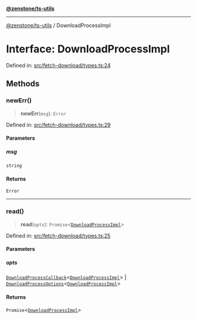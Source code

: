 [**@zenstone/ts-utils**](../README.md)

***

[@zenstone/ts-utils](../globals.md) / DownloadProcessImpl

# Interface: DownloadProcessImpl

Defined in: [src/fetch-download/types.ts:24](https://github.com/janpoem/ts-utils/blob/b9219c6997c227d9b9eb09f22e1ab95d12d9260c/src/fetch-download/types.ts#L24)

## Methods

### newErr()

> **newErr**(`msg`): `Error`

Defined in: [src/fetch-download/types.ts:29](https://github.com/janpoem/ts-utils/blob/b9219c6997c227d9b9eb09f22e1ab95d12d9260c/src/fetch-download/types.ts#L29)

#### Parameters

##### msg

`string`

#### Returns

`Error`

***

### read()

> **read**(`opts`): `Promise`\<[`DownloadProcessImpl`](DownloadProcessImpl.md)\>

Defined in: [src/fetch-download/types.ts:25](https://github.com/janpoem/ts-utils/blob/b9219c6997c227d9b9eb09f22e1ab95d12d9260c/src/fetch-download/types.ts#L25)

#### Parameters

##### opts

[`DownloadProcessCallback`](../type-aliases/DownloadProcessCallback.md)\<[`DownloadProcessImpl`](DownloadProcessImpl.md)\> | [`DownloadProcessOptions`](../type-aliases/DownloadProcessOptions.md)\<[`DownloadProcessImpl`](DownloadProcessImpl.md)\>

#### Returns

`Promise`\<[`DownloadProcessImpl`](DownloadProcessImpl.md)\>
